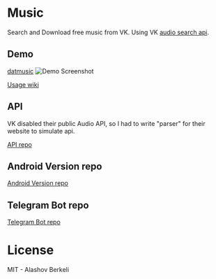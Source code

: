 Music
=====

Search and Download free music from VK. Using VK [audio search api](https://vk.com/dev/audio.search).

## Demo
[datmusic](https://datmusic.xyz)
![Demo Screenshot](https://i.imgur.com/LuT7F86.png)

[Usage wiki](https://github.com/alashow/music/wiki)

## API
VK disabled their public Audio API, so I had to write "parser" for their website to simulate api.

[API repo](https://github.com/alashow/datmusic-api)

## Android Version repo
[Android Version repo](https://github.com/alashow/music-android)

## Telegram Bot repo
[Telegram Bot repo](https://github.com/alashow/datmusicbot)

# License
MIT - Alashov Berkeli

